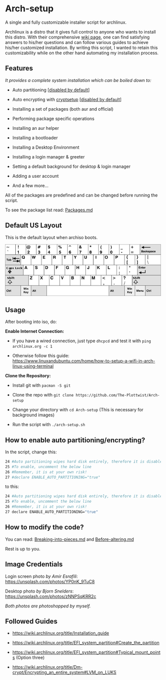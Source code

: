 # Arch-setup

A single and fully customizable installer script for archlinux.

Archlinux is a distro that it gives full control to anyone who wants to install this distro. With their comprehensive [wiki page](https://wiki.archlinux.org/), one can find satisfying answers to his/her questions and can follow various guides to achieve his/her customized installation. By writing this script, I wanted to retain this customizability while on the other hand automating my installation process.

## Features

*It provides a complete system installation which can be boiled down to:*

- Auto partitioning [[disabled by default](#how-to-enable-auto-partitioningencrypting)]

- Auto encrypting with [cryptsetup](https://wiki.archlinux.org/title/Dm-crypt/Encrypting_an_entire_system#LVM_on_LUKS) [[disabled by default](#how-to-enable-auto-partitioningencrypting)]

- Installing a set of packages (both aur and official)

- Performing package specific operations

- Installing an aur helper

- Installing a bootloader

- Installing a Desktop Environment

- Installing a login manager & greeter

- Setting a default background for desktop & login manager

- Adding a user account

- And a few more...

All of the packages are predefined and can be changed before running the script.

To see the package list read: [Packages.md](https://github.com/The-Plottwist/Arch-setup/blob/main/Packages.md)

## Default US Layout

This is the default layout when archiso boots.

![alt text](assets/640px-KB_United_States-NoAltGr.svg.png)

## Usage

After booting into iso, do:

**Enable Internet Connection:**

- If you have a wired connection, just type `dhcpcd` and test it with `ping archlinux.org -c 1`

- Otherwise follow this guide: <https://www.linuxandubuntu.com/home/how-to-setup-a-wifi-in-arch-linux-using-terminal>

**Clone the Repository:**

- Install git with `pacman -S git`

- Clone the repo with `git clone https://github.com/The-Plottwist/Arch-setup`

- Change your directory with `cd Arch-setup` (This is necessary for background images)

- Run the script with `./arch-setup.sh`

## How to enable auto partitioning/encrypting?

In the script, change this:

```bash
24 #Auto partitioning wipes hard disk entirely, therefore it is disabled by default.
25 #To enable, uncomment the below line
26 #Remember, it is at your own risk!
27 #declare ENABLE_AUTO_PARTITIONING="true"
```

 to this:

```bash
24 #Auto partitioning wipes hard disk entirely, therefore it is disabled by default.
25 #To enable, uncomment the below line
26 #Remember, it is at your own risk!
27 declare ENABLE_AUTO_PARTITIONING="true"
```

## How to modify the code?

You can read: [Breaking-into-pieces.md](https://github.com/The-Plottwist/Arch-setup/blob/main/Breaking-into-pieces.md) and [Before-altering.md](https://github.com/The-Plottwist/Arch-setup/blob/main/Before-altering.md)

Rest is up to you.

## Image Credentials

Login screen photo *by Amir Esrafili*: <https://unsplash.com/photos/YP0nK_9TuC8>

Desktop photo *by Bjorn Snelders*: <https://unsplash.com/photos/zNNPSqKRR2c>

*Both photos are photoshopped by myself.*

## Followed Guides

- <https://wiki.archlinux.org/title/Installation_guide>

- <https://wiki.archlinux.org/title/EFI_system_partition#Create_the_partition>

- <https://wiki.archlinux.org/title/EFI_system_partition#Typical_mount_points> (Option three)

- <https://wiki.archlinux.org/title/Dm-crypt/Encrypting_an_entire_system#LVM_on_LUKS>
